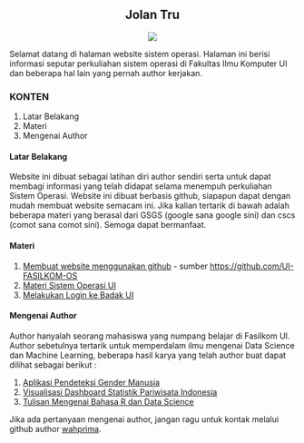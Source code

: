 <center> <h2> Jolan Tru </h2> </center>
  
<div align="center"> <img src="https://media.giphy.com/media/W0crByKlXhLlC/giphy.gif"> </div>
  
  
  
Selamat datang di halaman website sistem operasi. Halaman ini berisi informasi seputar perkuliahan sistem operasi di Fakultas Ilmu Komputer UI dan beberapa hal lain yang pernah author kerjakan.


### KONTEN

1. Latar Belakang
2. Materi
3. Mengenai Author


#### Latar Belakang

Website ini dibuat sebagai latihan diri author sendiri serta untuk dapat membagi informasi yang telah didapat selama menempuh perkuliahan Sistem Operasi. Website ini dibuat berbasis github, siapapun dapat dengan mudah membuat website semacam ini. Jika kalian tertarik di bawah adalah beberapa materi yang berasal dari GSGS (google sana google sini) dan cscs (comot sana comot sini). Semoga dapat bermanfaat.

#### Materi

1. [Membuat website menggunakan github](https://extra182.vlsm.org/) - sumber https://github.com/UI-FASILKOM-OS 
2. [Materi Sistem Operasi UI](https://1drv.ms/u/s!AjAUCcP4ukTJgtRM5PvhDtC-KarQNQ?e=bMp1SD)
3. [Melakukan Login ke Badak UI](URLs/)


#### Mengenai Author

Author hanyalah seorang mahasiswa yang numpang belajar di Fasilkom UI.
Author sebetulnya tertarik untuk memperdalam ilmu mengenai Data Science dan Machine Learning, beberapa hasil karya yang telah author buat dapat dilihat sebagai berikut :

1. [Aplikasi Pendeteksi Gender Manusia](https://wahprima.shinyapps.io/voicedetector/)
2. [Visualisasi Dashboard Statistik Pariwisata Indonesia](https://wahprima.shinyapps.io/pesonaindonesia/)
3. [Tulisan Mengenai Bahasa R dan Data Science](https://rpubs.com/wahprima)

Jika ada pertanyaan mengenai author, jangan ragu untuk kontak melalui github author [wahprima](https://github.com/wahprima/).
